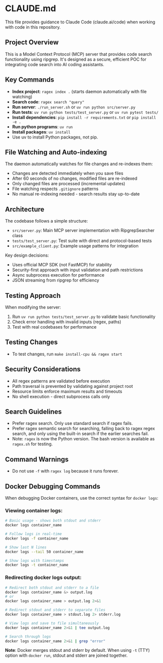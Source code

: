 # CLAUDE.md

This file provides guidance to Claude Code (claude.ai/code) when working with code in this repository.

## Project Overview

This is a Model Context Protocol (MCP) server that provides code search functionality using ripgrep. It's designed as a secure, efficient POC for integrating code search into AI coding assistants.

## Key Commands

- **Index project**: `ragex index .` (starts daemon automatically with file watching)
- **Search code**: `ragex search "query"`
- **Run server**: `./run_server.sh` or `uv run python src/server.py`
- **Run tests**: `uv run python tests/test_server.py` or `uv run pytest tests/`
- **Install dependencies**: `pip install -r requirements.txt` or `pip install -e .`
- **Run python programs**: `uv run`
- **Install packages**: `uv install`
- Use uv to install Python packages, not pip.

## File Watching and Auto-indexing

The daemon automatically watches for file changes and re-indexes them:
- Changes are detected immediately when you save files
- After 60 seconds of no changes, modified files are re-indexed
- Only changed files are processed (incremental updates)
- File watching respects `.gitignore` patterns
- No manual re-indexing needed - search results stay up-to-date

## Architecture

The codebase follows a simple structure:
- `src/server.py`: Main MCP server implementation with RipgrepSearcher class
- `tests/test_server.py`: Test suite with direct and protocol-based tests
- `src/example_client.py`: Example usage patterns for integration

Key design decisions:
- Uses official MCP SDK (not FastMCP) for stability
- Security-first approach with input validation and path restrictions
- Async subprocess execution for performance
- JSON streaming from ripgrep for efficiency

## Testing Approach

When modifying the server:
1. Run `uv run python tests/test_server.py` to validate basic functionality
2. Check error handling with invalid inputs (regex, paths)
3. Test with real codebases for performance

## Testing Changes

- To test changes, run `make install-cpu && ragex start`

## Security Considerations

- All regex patterns are validated before execution
- Path traversal is prevented by validating against project root
- Resource limits enforce maximum results and timeouts
- No shell execution - direct subprocess calls only

## Search Guidelines

- Prefer ragex search. Only use standard search if ragex fails.
- Prefer ragex semantic search for searching, falling back to ragex regex search, and only using the built-in search if the earlier searches fail.
- Note: `ragex` is now the Python version. The bash version is available as `ragex.sh` for testing.

## Command Warnings

- Do not use `-f` with `ragex log` because it runs forever.

## Docker Debugging Commands

When debugging Docker containers, use the correct syntax for `docker logs`:

### Viewing container logs:
```bash
# Basic usage - shows both stdout and stderr
docker logs container_name

# Follow logs in real-time
docker logs -f container_name

# Show last N lines
docker logs --tail 50 container_name

# Show logs with timestamps
docker logs -t container_name
```

### Redirecting docker logs output:
```bash
# Redirect both stdout and stderr to a file
docker logs container_name &> output.log
# or
docker logs container_name > output.log 2>&1

# Redirect stdout and stderr to separate files
docker logs container_name > stdout.log 2> stderr.log

# View logs and save to file simultaneously
docker logs container_name 2>&1 | tee output.log

# Search through logs
docker logs container_name 2>&1 | grep "error"
```

**Note**: Docker merges stdout and stderr by default. When using `-t` (TTY) option with `docker run`, stdout and stderr are joined together.
